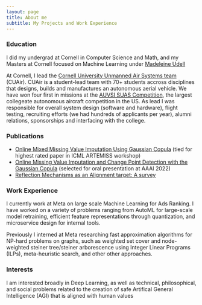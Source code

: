 ```yaml
---
layout: page
title: About me
subtitle: My Projects and Work Experience
---
```

### Education

I did my undergrad at Cornell in Computer Science and Math, and my Masters at Cornell focused on Machine Learning under [Madeleine Udell](https://people.orie.cornell.edu/mru8/)

At Cornell, I lead the [Cornell University Unmanned Air Systems team](https://cuair.org/) (CUAir). CUAir is a student-lead team with 70+ students accross disciplines that designs, builds and manufactures an autonomous aerial vehicle. We have won four first in missions at the [AUVSI SUAS Competition](https://suas-competition.org/), the largest collegeate autonomous aircraft competition in the US. As lead I was responsible for overall system design (software and hardware), flight testing, recruiting efforts (we had hundreds of applicants per year), alumni relations, sponsorships and interfacing with the college. 

### Publications
- [Online Mixed Missing Value Imputation Using Gaussian Copula](https://openreview.net/forum?id=ELfPj3k6vMM) (tied for highest rated paper in ICML ARTEMISS workshop)
- [Online Missing Value Imputation and Change Point Detection with the Gaussian Copula](https://ojs.aaai.org/index.php/AAAI/article/view/20906) (selected for oral presentation at AAAI 2022)
- [Reflection Mechanisms as an Alignment target: A survey](https://www.lesswrong.com/posts/XyBWkoaqfnuEyNWXi/reflection-mechanisms-as-an-alignment-target-a-survey-1)

### Work Experience
I currently work at Meta on large scale Machine Learning for Ads Ranking. I have worked on a variety of problems ranging from AutoML for large-scale model retraining, efficient feature representations through quantization, and microservice design for internal tools.

Previously I interned at Meta researching fast approximation algorithms for NP-hard problems on graphs, such as weighted set cover and node-weighted steiner tree/steiner arborescence using Integer Linear Programs (ILPs), meta-heuristic search, and other other approaches.


### Interests
I am interested broadly in Deep Learning, as well as technical, philosophical, and social problems related to the creation of safe Artifical General Intelligence (AGI) that is aligned with human values
